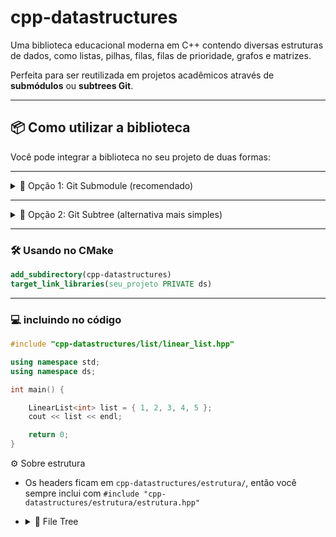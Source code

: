 # cpp-datastructures
Uma biblioteca educacional moderna em C++ contendo diversas estruturas de dados, como listas, pilhas, filas, filas de prioridade, grafos e matrizes.

Perfeita para ser reutilizada em projetos acadêmicos através de **submódulos** ou **subtrees Git**.

---

## 📦 Como utilizar a biblioteca

Você pode integrar a biblioteca no seu projeto de duas formas:
    
---

<details>
<summary>🔗 Opção 1: Git Submodule (recomendado)</summary>
<br>
O submódulo permite adicionar esta biblioteca como um "sub-repositório" vinculado a um commit específico.

#### ➕ Adicionando ao seu projeto

```bash
git submodule add https://github.com/LucasGualtieri/cpp-datastructures
git submodule update --init --recursive
```

Isso criará a pasta cpp-datastructures/ com os arquivos da biblioteca.

### 🧠 Vantagens:
- Você mantém o repositório da lib separado e versionado.
- Pode facilmente atualizar a lib com:

```bash
cd cpp-datastructures
git pull origin main
```
</details>

---

<details>
<summary>🌳 Opção 2: Git Subtree (alternativa mais simples)</summary>
<br>
Com o subtree, o conteúdo do outro repositório é mesclado diretamente na árvore do seu projeto.

#### ➕ Adicionando a lib como subtree

```bash
git subtree add --prefix=cpp-datastructures https://github.com/LucasGualtieri/cpp-datastructures main --squash
```

#### 🔄 Atualizando a subtree
```bash
git subtree pull --prefix=cpp-datastructures https://github.com/LucasGualtieri/cpp-datastructures main --squash
```

### 🧠 Vantagens:
- Não exige conhecimento de submódulos para quem clona o repositório.
- Tudo está no mesmo repositório, sem dependências externas.

### ⚠️ Desvantagens:
- Histórico da lib não é preservado.
- Atualizações precisam ser feitas manualmente via comando subtree pull.
</details>

---

### 🛠️ Usando no CMake

```cmake
add_subdirectory(cpp-datastructures)
target_link_libraries(seu_projeto PRIVATE ds)
```
---

### 💻 incluindo no código
```cpp
#include "cpp-datastructures/list/linear_list.hpp"

using namespace std;
using namespace ds;

int main() {

    LinearList<int> list = { 1, 2, 3, 4, 5 };
    cout << list << endl;

    return 0;
}
```

⚙️ Sobre estrutura
- Os headers ficam em ``cpp-datastructures/estrutura/``, então você sempre inclui com ``#include "cpp-datastructures/estrutura/estrutura.hpp"``
<!-- - Não é necessário referenciar a pasta ``include/`` nos ``#include``, pois ela é tratada como raiz via CMake ou -I -->
- <details>
    <summary>📂 File Tree</summary>
    
    ```bash
    .
    ├── LICENSE
    ├── README.md
    ├── graph
    │   ├── data_structure.hpp
    │   ├── edge.hpp
    │   ├── graph.hpp
    │   ├── graph_builder.hpp
    │   └── implementations
    │       ├── adjacency_list.hpp
    │       ├── adjacency_matrix.hpp
    │       ├── adjacency_matrix_pointers.hpp
    │       ├── adjacency_tree.hpp
    │       └── fast_adjacency_list.hpp
    ├── list
    │   ├── doubly_linkedList.hpp
    │   ├── linear_list.hpp
    │   ├── linked_list.hpp
    │   └── list.hpp
    ├── matrix
    │   ├── matrix.hpp
    │   └── matrixInt.hpp
    ├── queue
    │   ├── linear_queue.hpp
    │   ├── linked_queue.hpp
    │   ├── max_heap.hpp
    │   ├── min_heap.hpp
    │   └── queue.hpp
    ├── stack
    │   ├── linear_stack.hpp
    │   ├── linked_stack.hpp
    │   └── stack.hpp
    ├── tests
    │   ├── test_AVL.cpp
    │   ├── test_adjacency_list.cpp
    │   ├── test_adjacency_matrix.cpp
    │   ├── test_doubly_linked_list.cpp
    │   ├── test_fast_adjacency_list.cpp
    │   ├── test_linear_list.cpp
    │   ├── test_linear_queue.cpp
    │   ├── test_linear_stack.cpp
    │   ├── test_linked_list.cpp
    │   ├── test_linked_queue.cpp
    │   ├── test_linked_stack.cpp
    │   ├── test_matrix.cpp
    │   ├── test_matrix_int.cpp
    │   └── test_min_heap.cpp
    ├── tree
    │   ├── AVL.hpp
    │   └── node.hpp
    └── utils
        ├── cell.hpp
        ├── pair.hpp
        ├── timer.hpp
        ├── triple.hpp
        ├── union_find.hpp
        └── util.hpp
    ```
    </details>
